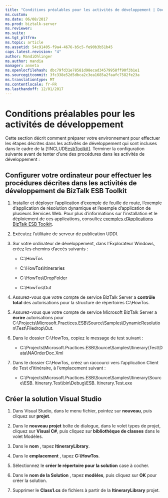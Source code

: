 ```yaml
---
title: "Conditions préalables pour les activités de développement | Documents Microsoft"
ms.custom: 
ms.date: 06/08/2017
ms.prod: biztalk-server
ms.reviewer: 
ms.suite: 
ms.tgt_pltfrm: 
ms.topic: article
ms.assetid: 54c91405-f9a4-4676-b5c5-fe90b3b51b45
caps.latest.revision: "4"
author: MandiOhlinger
ms.author: mandia
manager: anneta
ms.openlocfilehash: dbc79fd31e78581d98ecad34579958ff90f3b1e1
ms.sourcegitcommit: 3fc338e52d5dbca2c3ea1685a2faafc7582fe23a
ms.translationtype: MT
ms.contentlocale: fr-FR
ms.lasthandoff: 12/01/2017
---
```

# <a name="prerequisites-for-the-development-activities"></a>Conditions préalables pour les activités de développement
Cette section décrit comment préparer votre environnement pour effectuer les étapes décrites dans les activités de développement qui sont incluses dans le cadre de la [!INCLUDE[esbToolkit](../includes/esbtoolkit-md.md)]. Terminer la configuration suivante avant de tenter d’une des procédures dans les activités de développement :  
  
## <a name="set-up-your-computer-to-perform-the-procedures-in-the-biztalk-esb-toolkit-development-activities"></a>Configurer votre ordinateur pour effectuer les procédures décrites dans les activités de développement de BizTalk ESB Toolkit  
  
1.  Installer et déployer l’application d’exemple de feuille de route, l’exemple d’application de résolution dynamique et l’exemple d’application de plusieurs Services Web. Pour plus d’informations sur l’installation et le déploiement de ces applications, consultez [exemples d’Applications BizTalk ESB Toolkit](../esb-toolkit/biztalk-esb-toolkit-sample-applications.md).  
  
2.  Exécutez l’utilitaire de serveur de publication UDDI.  
  
3.  Sur votre ordinateur de développement, dans l’Explorateur Windows, créez les chemins d’accès suivants :  
  
    -   C:\HowTos  
  
    -   C:\HowTos\Itineraries  
  
    -   C:\HowTos\DropFolder  
  
    -   C:\HowTos\Out  
  
4.  Assurez-vous que votre compte de service BizTalk Server a **contrôle total** des autorisations pour la structure de répertoires C:\HowTos.  
  
5.  Assurez-vous que votre compte de service Microsoft BizTalk Server a **écrire** autorisations pour C:\Projects\Microsoft.Practices.ESB\Source\Samples\DynamicResolution\Test\Filedrop\Out.  
  
6.  Dans le dossier C:\HowTos, copiez le message de test suivant :  
  
    -   C:\Projects\Microsoft.Practices.ESB\Source\Samples\Itinerary\Test\Data\NAOrderDoc.Xml  
  
7.  Dans le dossier C:\HowTos, créez un raccourci vers l’application Client de Test d’itinéraire, à l’emplacement suivant :  
  
    -   C:\Projects\Microsoft.Practices.ESB\Source\Samples\Itinerary\Source\ESB. Itinerary.Test\bin\Debug\ESB. Itinerary.Test.exe  
  
## <a name="create-the-visual-studio-solution"></a>Créer la solution Visual Studio  
  
1.  Dans Visual Studio, dans le menu fichier, pointez sur **nouveau**, puis cliquez sur **projet**.  
  
2.  Dans le **nouveau projet** boîte de dialogue, dans le volet types de projet, cliquez sur **Visual C#**, puis cliquez sur **bibliothèque de classes** dans le volet Modèles.  
  
3.  Dans le **nom** , tapez **ItineraryLibrary**.  
  
4.  Dans le **emplacement** , tapez **C:\HowTos**.  
  
5.  Sélectionnez le **créer le répertoire pour la solution** case à cocher.  
  
6.  Dans le **nom de la Solution** , tapez **modèles**, puis cliquez sur **OK** pour créer la solution.  
  
7.  Supprimer le **Class1.cs** de fichiers à partir de la **ItineraryLibrary** projet.